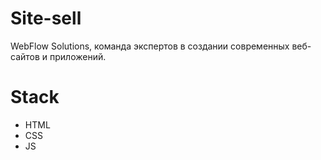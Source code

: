 # Site-sell
WebFlow Solutions, команда экспертов в создании современных веб-сайтов и приложений.

# Stack
- HTML
- CSS
- JS
